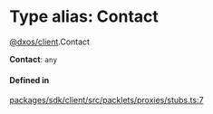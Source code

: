 # Type alias: Contact

[@dxos/client](../modules/dxos_client.md).Contact

 **Contact**: `any`

#### Defined in

[packages/sdk/client/src/packlets/proxies/stubs.ts:7](https://github.com/dxos/dxos/blob/main/packages/sdk/client/src/packlets/proxies/stubs.ts#L7)
